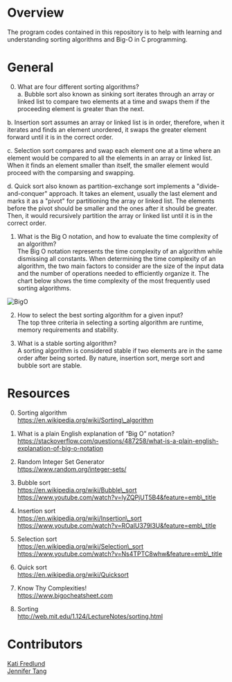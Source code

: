 # Overview #
The program codes contained in this repository is to help with learning and understanding sorting algorithms and Big-O in C programming.  

# General #
0. What are four different sorting algorithms?  
a. Bubble sort also known as sinking sort iterates through an array or linked list to compare two elements at a time and swaps them if the proceeding element is greater than the next.  

b. Insertion sort assumes an array or linked list is in order, therefore, when it iterates and finds an element unordered, it swaps the greater element forward until it is in the correct order.  

c. Selection sort compares and swap each element one at a time where an element would be compared to all the elements in an array or linked list.  When it finds an element smaller than itself, the smaller element would proceed with the comparsing and swapping.  

d. Quick sort also known as partition-exchange sort implements a "divide-and-conquer" approach.  It takes an element, usually the last element and marks it as a "pivot" for partitioning the array or linked list.  The elements before the pivot should be smaller and the ones after it should be greater.  Then, it would recursively partition the array or linked list until it is in the correct order.  

1. What is the Big O notation, and how to evaluate the time complexity of an algorithm?  
The Big O notation represents the time complexity of an algorithm while dismissing all constants.  When determining the time complexity of an algorithm, the two main factors to consider are the size of the input data and the number of operations needed to efficiently organize it.  The chart below shows the time complexity of the most frequently used sorting algorithms.  

![BigO](https://i.imgur.com/9tql5Cs.png)  

2. How to select the best sorting algorithm for a given input?  
The top three criteria in selecting a sorting algorithm are runtime, memory requirements and stability.  

3. What is a stable sorting algorithm?  
A sorting algorithm is considered stable if two elements are in the same order after being sorted.  By nature, insertion sort, merge sort and bubble sort are stable.  

# Resources #
0. Sorting algorithm  
https://en.wikipedia.org/wiki/Sorting\_algorithm  

1. What is a plain English explanation of “Big O” notation?  
https://stackoverflow.com/questions/487258/what-is-a-plain-english-explanation-of-big-o-notation  

2. Random Integer Set Generator  
https://www.random.org/integer-sets/  

3. Bubble sort  
https://en.wikipedia.org/wiki/Bubble\_sort  
https://www.youtube.com/watch?v=lyZQPjUT5B4&feature=emb\_title  

4. Insertion sort  
https://en.wikipedia.org/wiki/Insertion\_sort  
https://www.youtube.com/watch?v=ROalU379l3U&feature=emb\_title  

5. Selection sort  
https://en.wikipedia.org/wiki/Selection\_sort  
https://www.youtube.com/watch?v=Ns4TPTC8whw&feature=emb\_title  

6. Quick sort  
https://en.wikipedia.org/wiki/Quicksort  

7. Know Thy Complexities!  
https://www.bigocheatsheet.com  

8. Sorting  
http://web.mit.edu/1.124/LectureNotes/sorting.html  

# Contributors #
[Kati Fredlund](https://github.com/KFredlund)  
[Jennifer Tang](https://github.com/jenntang1)  
